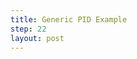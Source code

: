 ```yaml
---
title: Generic PID Example
step: 22
layout: post
---
```


<script src='https://gist.github.com/madhephaestus/e577dac8ba5127f123b8.js'></script>